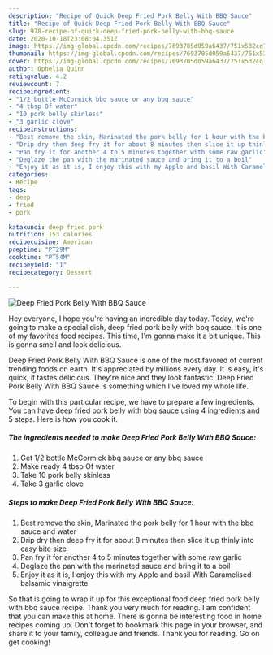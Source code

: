 ```yaml
---
description: "Recipe of Quick Deep Fried Pork Belly With BBQ Sauce"
title: "Recipe of Quick Deep Fried Pork Belly With BBQ Sauce"
slug: 978-recipe-of-quick-deep-fried-pork-belly-with-bbq-sauce
date: 2020-10-18T23:08:04.351Z
image: https://img-global.cpcdn.com/recipes/7693705d059a6437/751x532cq70/deep-fried-pork-belly-with-bbq-sauce-recipe-main-photo.jpg
thumbnail: https://img-global.cpcdn.com/recipes/7693705d059a6437/751x532cq70/deep-fried-pork-belly-with-bbq-sauce-recipe-main-photo.jpg
cover: https://img-global.cpcdn.com/recipes/7693705d059a6437/751x532cq70/deep-fried-pork-belly-with-bbq-sauce-recipe-main-photo.jpg
author: Ophelia Quinn
ratingvalue: 4.2
reviewcount: 7
recipeingredient:
- "1/2 bottle McCormick bbq sauce or any bbq sauce"
- "4 tbsp Of water"
- "10 pork belly skinless"
- "3 garlic clove"
recipeinstructions:
- "Best remove the skin, Marinated the pork belly for 1 hour with the bbq sauce and water"
- "Drip dry then deep fry it for about 8 minutes then slice it up thinly into easy bite size"
- "Pan fry it for another 4 to 5 minutes together with some raw garlic"
- "Deglaze the pan with the marinated sauce and bring it to a boil"
- "Enjoy it as it is, I enjoy this with my Apple and basil With Caramelised balsamic vinaigrette"
categories:
- Recipe
tags:
- deep
- fried
- pork

katakunci: deep fried pork 
nutrition: 153 calories
recipecuisine: American
preptime: "PT29M"
cooktime: "PT54M"
recipeyield: "1"
recipecategory: Dessert

---
```



![Deep Fried Pork Belly With BBQ Sauce](https://img-global.cpcdn.com/recipes/7693705d059a6437/751x532cq70/deep-fried-pork-belly-with-bbq-sauce-recipe-main-photo.jpg)

Hey everyone, I hope you're having an incredible day today. Today, we're going to make a special dish, deep fried pork belly with bbq sauce. It is one of my favorites food recipes. This time, I'm gonna make it a bit unique. This is gonna smell and look delicious.



Deep Fried Pork Belly With BBQ Sauce is one of the most favored of current trending foods on earth. It's appreciated by millions every day. It is easy, it's quick, it tastes delicious. They're nice and they look fantastic. Deep Fried Pork Belly With BBQ Sauce is something which I've loved my whole life.


To begin with this particular recipe, we have to prepare a few ingredients. You can have deep fried pork belly with bbq sauce using 4 ingredients and 5 steps. Here is how you cook it.

<!--inarticleads1-->

##### The ingredients needed to make Deep Fried Pork Belly With BBQ Sauce:

1. Get 1/2 bottle McCormick bbq sauce or any bbq sauce
1. Make ready 4 tbsp Of water
1. Take 10 pork belly skinless
1. Take 3 garlic clove




<!--inarticleads2-->

##### Steps to make Deep Fried Pork Belly With BBQ Sauce:

1. Best remove the skin, Marinated the pork belly for 1 hour with the bbq sauce and water
1. Drip dry then deep fry it for about 8 minutes then slice it up thinly into easy bite size
1. Pan fry it for another 4 to 5 minutes together with some raw garlic
1. Deglaze the pan with the marinated sauce and bring it to a boil
1. Enjoy it as it is, I enjoy this with my Apple and basil With Caramelised balsamic vinaigrette




So that is going to wrap it up for this exceptional food deep fried pork belly with bbq sauce recipe. Thank you very much for reading. I am confident that you can make this at home. There is gonna be interesting food in home recipes coming up. Don't forget to bookmark this page in your browser, and share it to your family, colleague and friends. Thank you for reading. Go on get cooking!
